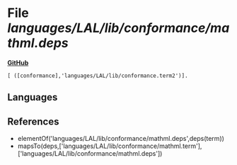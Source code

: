 # File _languages/LAL/lib/conformance/mathml.deps_
**[GitHub](https://github.com/softlang/yas/blob/master/languages/LAL/lib/conformance/mathml.deps)**
```
[ ([conformance],'languages/LAL/lib/conformance.term2')].
```

## Languages

## References
* elementOf('languages/LAL/lib/conformance/mathml.deps',deps(term))
* mapsTo(deps,['languages/LAL/lib/conformance/mathml.term'],['languages/LAL/lib/conformance/mathml.deps'])
